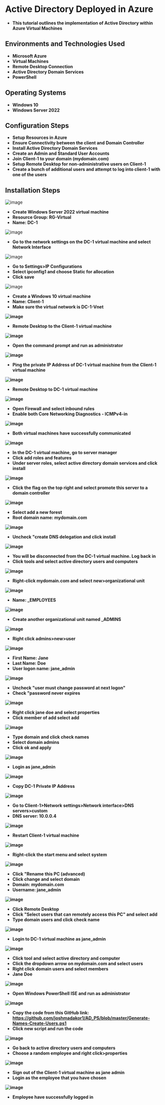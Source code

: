 <h1>Active Directory Deployed in Azure</h1>

- <b>This tutorial outlines the implementation of Active Directory within Azure Virtual Machines</b>

<h2>Environments and Technologies Used</h2>

- <b>Microsoft Azure</b> 
- <b>Virtual Machines</b>
- <b>Remote Desktop Connection</b>
- <b>Active Directory Domain Services</b>
- <b>PowerShell</b>

<h2>Operating Systems</h2>

- <b>Windows 10</b>
- <b>Windows Server 2022</b>

<h2>Configuration Steps</h2>

- <b>Setup Resources in Azure</b>
- <b>Ensure Connectivity between the client and Domain Controller</b>
- <b>Install Active Directory Domain Services</b>
- <b>Create an Admin and Standard User Accounts </b>
- <b>Join Client-1 to your domain (mydomain.com)</b>
- <b>Setup Remote Desktop for non-administrative users on Client-1</b>
- <b>Create a bunch of additional users and attempt to log into client-1 with one of the users</b>

<h2>Installation Steps</h2>

![image](https://github.com/user-attachments/assets/6b97c3b9-dac8-4151-bea0-faaf55c4ebf8)
- <b>Create Windows Server 2022 virtual machine</b>
- <b>Resource Group: RG-Virtual</b>
- <b>Name: DC-1</b>

![image](https://github.com/user-attachments/assets/3c5a3be5-268e-470f-802f-7b915e80cedb)
- <b>Go to the network settings on the DC-1 virtual machine and select Network Interface</b>

![image](https://github.com/user-attachments/assets/413afffb-ef6c-45a5-8b8f-2c9f9427672a)
- <b>Go to Settings>IP Configurations</b>
- <b>Select ipconfig1 and choose Static for allocation</b>
- <b>Click save</b>

![image](https://github.com/user-attachments/assets/ca1b84e8-42a7-4587-8afd-6f026a3c8c57)
- <b>Create a Windows 10 virtual machine</b>
- <b>Name: Client-1
- <b>Make sure the virtual network is DC-1-Vnet</b>

![image](https://github.com/user-attachments/assets/2bfb4c72-18d7-40a3-af25-0a9a0e8ec4a8)
- <b>Remote Desktop to the Client-1 virtual machine</b>

![image](https://github.com/user-attachments/assets/86a92307-c3f0-4e01-9643-dcb7696f4cf7)
- <b>Open the command prompt and run as administrator</b>

![image](https://github.com/user-attachments/assets/e2cda258-6df1-490c-b4c3-f0d0aade7537)
- <b>Ping the private IP Address of DC-1 virtual machine from the Client-1 virtual machine</b>

![image](https://github.com/user-attachments/assets/d5aa366b-a1fa-41f7-9373-a503f0f6ecd6)
- <b>Remote Desktop to DC-1 virtual machine</b>

![image](https://github.com/user-attachments/assets/7c6865fc-e08f-4671-ad7a-f884e8eec74a)
- <b>Open Firewall and select inbound rules</b>
- <b>Enable both Core Networking Diagnostics - ICMPv4-in</b>

![image](https://github.com/user-attachments/assets/5ef3dd72-d022-4065-86cf-85db24b56ac5)
- <b>Both virtual machines have successfully communicated</b>

![image](https://github.com/user-attachments/assets/38ce8deb-c3dd-4828-a902-c02f05efb23d)
- <b>In the DC-1 virtual machine, go to server manager</b>
- <b>Click add roles and features</b>
- <b>Under server roles, select active directory domain services and click install<b>

![image](https://github.com/user-attachments/assets/03b61344-e3ec-4d80-a628-b9d1675348ef)
- <b>Click the flag on the top right and select promote this server to a domain controller</b>

![image](https://github.com/user-attachments/assets/794d90e6-a89e-49dc-8a46-cc9ec61f4696)
- <b>Select add a new forest</b>
- <b>Root domain name: mydomain.com</b>

![image](https://github.com/user-attachments/assets/2340faaf-f706-479f-99d6-52b289a41282)
- <b>Uncheck "create DNS delegation and click install</b>

![image](https://github.com/user-attachments/assets/8e04be38-1292-45e9-9008-01aff4ef2af7)
- <b>You will be disconnected from the DC-1 virtual machine. Log back in</b>
- <b>Click tools and select active directory users and computers</b>

![image](https://github.com/user-attachments/assets/74b43f07-7838-4f25-9f41-84608e8c6c31)
- <b>Right-click mydomain.com and select new>organizational unit</b>

![image](https://github.com/user-attachments/assets/0dda1f47-6973-4ed1-a8ac-aefbbe0b6e7d)
- <b>Name: _EMPLOYEES</b>

![image](https://github.com/user-attachments/assets/065e12c4-2123-4bd2-b58a-1f75e7ef37a3)
- <b>Create another organizational unit named _ADMINS</b>

![image](https://github.com/user-attachments/assets/caed2a3f-04e7-4c9b-9891-99f518868406)
- <b>Right click admins>new>user</b>

![image](https://github.com/user-attachments/assets/389c3c3d-48dd-4be2-8bc4-43993c6c668a)
- <b>First Name: Jane</b>
- <b>Last Name: Doe</b>
- <b>User logon name: jane_admin</b>

![image](https://github.com/user-attachments/assets/67c1e9c8-5a54-4df7-9ea5-19e6afa4fbbc)
- <b>Uncheck "user must change password at next logon"</b>
- <b>Check "password never expires</b>

![image](https://github.com/user-attachments/assets/297bdc7e-300f-4cbc-b348-79667dc9ca02)
- <b>Right click jane doe and select properties</b>
- <b>Click member of add select add</b>

![image](https://github.com/user-attachments/assets/d750da38-4f61-4968-a10a-f0afff86f7df)
- <b>Type domain and click check names</b>
- <b>Select domain admins</b>
- <b>Click ok and apply</b>

![image](https://github.com/user-attachments/assets/7df12deb-9012-4ae9-85c4-2bfbce273079)
- <b>Login as jane_admin</b>

![image](https://github.com/user-attachments/assets/064ec792-8ff6-4f4c-80e1-bf257320a7a7)
- <b>Copy DC-1 Private IP Address</b>

![image](https://github.com/user-attachments/assets/2ea383b6-a3e4-480b-bbc0-9c25d21e52a9)
- <b>Go to Client-1>Network settings>Network interface>DNS servers>custom</b>
- <b>DNS server: 10.0.0.4</b>

![image](https://github.com/user-attachments/assets/c6d55e64-619d-424e-8e3b-c8c14b56f3ff)
- <b>Restart Client-1 virtual machine</b>

![image](https://github.com/user-attachments/assets/092a76af-b543-4fde-a6b4-595b4248ccf6)
- <b> Right-click the start menu and select system</b>

![image](https://github.com/user-attachments/assets/713a2ada-ef47-450d-ae9c-38d55489e5c2)
- <b>Click "Rename this PC (advanced)</b>
- <b>Click change and select domain</b>
- <b>Domain: mydomain.com</b>
- <b>Username: jane_admin</b>

![image](https://github.com/user-attachments/assets/37125caf-e321-4e61-abac-f604473a2f7b)
- <b>Click Remote Desktop</b>
- <b>Click "Select users that can remotely access this PC" and select add</b>
- <b>Type domain users and click check name</b>

![image](https://github.com/user-attachments/assets/9f08193d-acdd-4ced-a46c-e8424db3b8a2)
- <b>Login to DC-1 virtual machine as jane_admin</b>

![image](https://github.com/user-attachments/assets/7083e18f-c5b8-408e-b02c-9c3a8c95c67c)
- <b>Click tool and select active directory and computer</b>
- <b>Click the dropdown arrow on mydomain.com and select users</b>
- <b>Right click domain users and select members</b>
- <b>Jane Doe</b>

![image](https://github.com/user-attachments/assets/590c77c5-1ad2-41fc-a1b9-9759e3274b15)
- <b>Open Windows PowerShell ISE and run as administrator</b>

![image](https://github.com/user-attachments/assets/9f4d3464-1f4b-49bb-a56a-aec965dfdb9c)
- <b>Copy the code from this GitHub link: https://github.com/joshmadakor1/AD_PS/blob/master/Generate-Names-Create-Users.ps1</b>
- <b>Click new script and run the code</b>

![image](https://github.com/user-attachments/assets/ef6e83e3-3e33-4457-b027-18cdcd3968e8)
- <b>Go back to active directory users and computers</b>
- <b>Choose a random employee and right click>properties</b>

![image](https://github.com/user-attachments/assets/7b2004dd-7954-4557-89ab-eef892ef781f)
- <b>Sign out of the Client-1 virtual machine as jane admin</b>
- <b>Login as the employee that you have chosen</b>

![image](https://github.com/user-attachments/assets/cbf051cb-07a7-4f9d-aa58-53b90ef2a3df)
- <b>Employee have successfully logged in</b>

